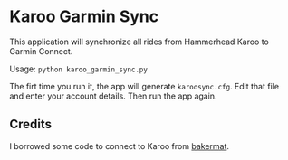 # Karoo Garmin Sync

This application will synchronize all rides from Hammerhead Karoo to Garmin Connect.

Usage: `python karoo_garmin_sync.py`

The firt time you run it, the app will generate `karoosync.cfg`. Edit that file and enter your account details. Then run the app again.

## Credits

I borrowed some code to connect to Karoo from [bakermat](https://github.com/bakermat/karoosync/blob/main/karoosync.py).
